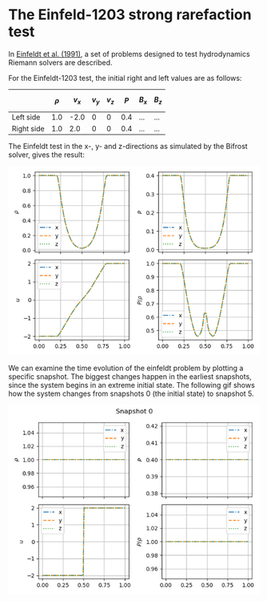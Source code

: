 <script
  src="https://cdn.mathjax.org/mathjax/latest/MathJax.js?config=TeX-AMS-MML_HTMLorMML"
  type="text/javascript">
</script>

# The Einfeld-1203 strong rarefaction test

In [Einfeldt et al. (1991)](https://www.sciencedirect.com/science/article/pii/0021999191902113), a set of problems designed to test hydrodynamics Riemann solvers are described. 

For the Einfeldt-1203 test, the initial right and left values are as follows: 

|            	| $$\rho$$ 	| $$v_x$$ 	| $$v_y$$ 	| $$v_z$$ 	| $$P$$ 	| $$B_x$$ 	| $$B_z$$ 	|
|------------	|----------	|---------	|---------	|---------	|-------	|---------	|---------	|
| Left side  	| 1.0      	| -2.0    	| 0       	| 0       	| 0.4   	| ...     	| ...     	|
| Right side 	| 1.0      	| 2.0     	| 0       	| 0       	| 0.4   	| ...     	| ...     	|


The Einfeldt test in the x-, y- and z-directions as simulated by the Bifrost solver, gives the result: 

![image](images/einfeldt_subplot.png)

We can examine the time evolution of the einfeldt problem by plotting a specific snapshot. The biggest changes happen in the earliest snapshots, since the system begins in an extreme initial state. The following gif shows how the system changes from snapshots 0 (the initial state) to snapshot 5.

![gif](images/einfeldt_early_times.gif)
